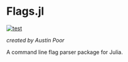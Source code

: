 # Flags.jl

[![test](https://github.com/a-poor/Flags.jl/actions/workflows/test.yml/badge.svg?branch=main)](https://github.com/a-poor/Flags.jl/actions/workflows/test.yml)

_created by Austin Poor_

A command line flag parser package for Julia.


